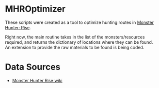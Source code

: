 # MHROptimizer

These scripts were created as a tool to optimize hunting routes in [Monster Hunter: Rise](https://www.monsterhunter.com/rise/).

Right now, the main routine takes in the list of the monsters/resources required, and returns the dictionary of locations where they can be found. An extension to provide the raw materials to be found is being coded.


# Data Sources

* [Monster Hunter Rise wiki](https://monsterhunterrise.wiki.fextralife.com/Locations)